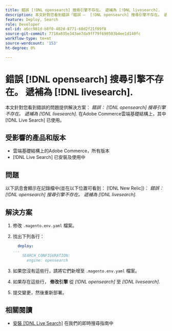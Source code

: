 ```yaml
---
title: 錯誤 [!DNL opensearch] 搜尋引擎不存在。 遞補為 [!DNL livesearch].
description: 本文針對您看到錯誤「錯誤 —  [!DNL opensearch] 搜尋引擎不存在。 遞補為 [!DNL livesearch].'，在Adobe Commerce雲端基礎結構上。
feature: Deploy, Search
role: Developer
exl-id: a6cc981d-b8f0-402d-8771-60d2f21f09f8
source-git-commit: 7718a835e343ae7da9ff79f690503b4ee1d140fc
workflow-type: tm+mt
source-wordcount: '153'
ht-degree: 0%

---
```


# 錯誤 [!DNL opensearch] 搜尋引擎不存在。 遞補為 [!DNL livesearch].

本文針對您看到錯誤的問題提供解決方案： *錯誤： [!DNL opensearch] 搜尋引擎不存在。 遞補為 [!DNL livesearch].* 在Adobe Commerce雲端基礎結構上，其中 [!DNL Live Search] 已使用。

## 受影響的產品和版本

* 雲端基礎結構上的Adobe Commerce，所有版本
* [!DNL Live Search] 已安裝及使用中

## 問題

以下訊息會顯示在記錄檔中(並在以下位置可看到： [!DNL New Relic])：
*錯誤： [!DNL opensearch] 搜尋引擎不存在。 遞補為 [!DNL livesearch].*

## 解決方案

1. 修改 `.magento.env.yaml` 檔案。
1. 找出下列各行：

   ```yaml
     deploy:
   ...
       SEARCH_CONFIGURATION:
         engine: opensearch
   ```

1. 如果您沒有這些行，請將它們新增至 `.magento.env.yaml` 檔案。
1. 如果存在這些行， **修改引擎** 從 *[!DNL opensearch]* 至 *[!DNL livesearch]*.
1. 提交變更，然後重新部署。

## 相關閱讀

* [安裝 [!DNL Live Search]](https://experienceleague.adobe.com/docs/commerce-merchant-services/live-search/onboard/install.html) 在我們的即時搜尋指南中
